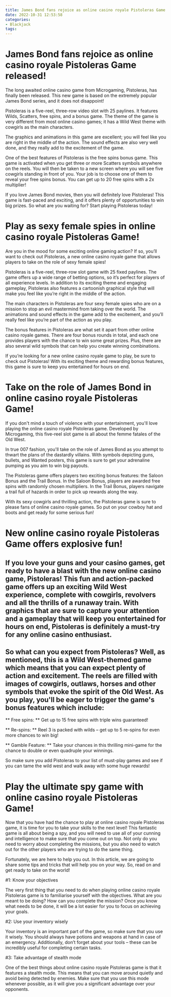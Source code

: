 ```yaml
---
title: James Bond fans rejoice as online casino royale Pistoleras Game released!
date: 2022-10-31 12:53:58
categories:
- Blackjack
tags:
---
```



#  James Bond fans rejoice as online casino royale Pistoleras Game released!

The long awaited online casino game from Microgaming, Pistoleras, has finally been released. This new game is based on the extremely popular James Bond series, and it does not disappoint!

Pistoleras is a five-reel, three-row video slot with 25 paylines. It features Wilds, Scatters, free spins, and a bonus game. The theme of the game is very different from most online casino games; it has a Wild West theme with cowgirls as the main characters.

The graphics and animations in this game are excellent; you will feel like you are right in the middle of the action. The sound effects are also very well done, and they really add to the excitement of the game.

One of the best features of Pistoleras is the free spins bonus game. This game is activated when you get three or more Scatters symbols anywhere on the reels. You will then be taken to a new screen where you will see five cowgirls standing in front of you. Your job is to choose one of them to reveal your free spins bonus. You can get up to 20 free spins with a 2x multiplier!

If you love James Bond movies, then you will definitely love Pistoleras! This game is fast-paced and exciting, and it offers plenty of opportunities to win big prizes. So what are you waiting for? Start playing Pistoleras today!

#  Play as sexy female spies in online casino royale Pistoleras Game!

Are you in the mood for some exciting online gaming action? If so, you’ll want to check out Pistoleras, a new online casino royale game that allows players to take on the role of sexy female spies!

Pistoleras is a five-reel, three-row slot game with 25 fixed paylines. The game offers up a wide range of betting options, so it’s perfect for players of all experience levels. In addition to its exciting theme and engaging gameplay, Pistoleras also features a cartoonish graphical style that will make you feel like you’re right in the middle of the action.

The main characters in Pistoleras are four sexy female spies who are on a mission to stop an evil mastermind from taking over the world. The animations and sound effects in the game add to the excitement, and you’ll really feel like you’re part of the action as you play.

The bonus features in Pistoleras are what set it apart from other online casino royale games. There are four bonus rounds in total, and each one provides players with the chance to win some great prizes. Plus, there are also several wild symbols that can help you create winning combinations.

If you’re looking for a new online casino royale game to play, be sure to check out Pistoleras! With its exciting theme and rewarding bonus features, this game is sure to keep you entertained for hours on end.

#  Take on the role of James Bond in online casino royale Pistoleras Game!

If you don't mind a touch of violence with your entertainment, you'll love playing the online casino royale Pistoleras game. Developed by Microgaming, this five-reel slot game is all about the femme fatales of the Old West.

In true 007 fashion, you'll take on the role of James Bond as you attempt to thwart the plans of the dastardly villains. With symbols depicting guns, bullets, and Wanted posters, this game is sure to get your adrenaline pumping as you aim to win big payouts.

The Pistoleras game offers players two exciting bonus features: the Saloon Bonus and the Trail Bonus. In the Saloon Bonus, players are awarded free spins with randomly chosen multipliers. In the Trail Bonus, players navigate a trail full of hazards in order to pick up rewards along the way.

With its sexy cowgirls and thrilling action, the Pistoleras game is sure to please fans of online casino royale games. So put on your cowboy hat and boots and get ready for some serious fun!

#  New online casino royale Pistoleras Game offers explosive fun!

## If you love your guns and your casino games, get ready to have a blast with the new online casino game, Pistoleras! This fun and action-packed game offers up an exciting Wild West experience, complete with cowgirls, revolvers and all the thrills of a runaway train. With graphics that are sure to capture your attention and a gameplay that will keep you entertained for hours on end, Pistoleras is definitely a must-try for any online casino enthusiast.

## So what can you expect from Pistoleras? Well, as mentioned, this is a Wild West-themed game which means that you can expect plenty of action and excitement. The reels are filled with images of cowgirls, outlaws, horses and other symbols that evoke the spirit of the Old West. As you play, you'll be eager to trigger the game's bonus features which include:

** Free spins: ** Get up to 15 free spins with triple wins guaranteed!

** Re-spins: ** Reel 3 is packed with wilds – get up to 5 re-spins for even more chances to win big!

** Gamble Feature: ** Take your chances in this thrilling mini-game for the chance to double or even quadruple your winnings.

So make sure you add Pistoleras to your list of must-play games and see if you can tame the wild west and walk away with some huge rewards!

#  Play the ultimate spy game with online casino royale Pistoleras Game!

Now that you have had the chance to play at online casino royale Pistoleras game, it is time for you to take your skills to the next level! This fantastic game is all about being a spy, and you will need to use all of your cunning and intelligence to make sure that you come out on top. Not only do you need to worry about completing the missions, but you also need to watch out for the other players who are trying to do the same thing.

Fortunately, we are here to help you out. In this article, we are going to share some tips and tricks that will help you on your way. So, read on and get ready to take on the world!

#1: Know your objectives

The very first thing that you need to do when playing online casino royale Pistoleras game is to familiarise yourself with the objectives. What are you meant to be doing? How can you complete the mission? Once you know what needs to be done, it will be a lot easier for you to focus on achieving your goals.

#2: Use your inventory wisely

Your inventory is an important part of the game, so make sure that you use it wisely. You should always have potions and weapons at hand in case of an emergency. Additionally, don’t forget about your tools – these can be incredibly useful for completing certain tasks.

#3: Take advantage of stealth mode

One of the best things about online casino royale Pistoleras game is that it features a stealth mode. This means that you can move around quietly and avoid being detected by enemies. Make sure that you use this mode whenever possible, as it will give you a significant advantage over your opponents.